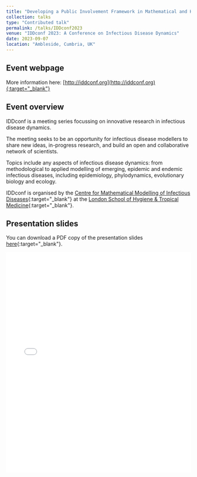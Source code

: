 ```yaml
---
title: "Developing a Public Involvement Framework in Mathematical and Health Economic Modelling for Vaccination Policy Recommendations"
collection: talks
type: "Contributed talk"
permalink: /talks/IDDconf2023
venue: "IDDconf 2023: A Conference on Infectious Disease Dynamics"
date: 2023-09-07
location: "Ambleside, Cumbria, UK"
---
```


[CMMID_link]: http://cmmid.lshtm.ac.uk
[LSHTM_link]: https://www.lshtm.ac.uk

## Event webpage

More information here: [http://iddconf.org](http://iddconf.org){:target="_blank"}

## Event overview

IDDconf is a meeting series focussing on innovative research in infectious disease dynamics.

The meeting seeks to be an opportunity for infectious disease modellers to share new ideas, in-progress research, and build an open and collaborative network of scientists.

Topics include any aspects of infectious disease dynamics: from methodological to applied modelling of emerging, epidemic and endemic infectious diseases, including epidemiology, phylodynamics, evolutionary biology and ecology.

IDDconf is organised by the [Centre for Mathematical Modelling of Infectious Diseases][CMMID_link]{:target="_blank"} at the [London School of Hygiene & Tropical Medicine][LSHTM_link]{:target="_blank"}.

<!-- <figure>
  <img src="/images/TalkImages/IDDconf2023_TalkPhoto.jpg" alt="Presenting photo"/>
      <figcaption> Presenting my talk at IDDconf 2023.</figcaption>
</figure> -->

## Presentation slides
You can download a PDF copy of the presentation slides [here](/files/TalkSlides/EdHill_IDDconf2023_TalkSlides.pdf){:target="_blank"}.
<iframe src="/files/TalkSlides/EdHill_IDDconf2023_TalkSlides.pdf" width="100%" height="600" frameborder="no" border="0" marginwidth="0" marginheight="0"></iframe>
